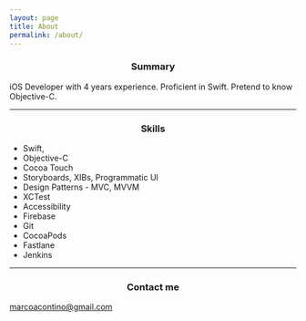 ```yaml
---
layout: page
title: About
permalink: /about/
---
```


<h3 align="center">Summary</h3>

iOS Developer with 4 years experience. Proficient in Swift. Pretend to know Objective-C.

<hr>

<h3 align="center">Skills</h3>

* Swift, 
* Objective-C
* Cocoa Touch
* Storyboards, XIBs, Programmatic UI
* Design Patterns - MVC, MVVM
* XCTest
* Accessibility
* Firebase
* Git
* CocoaPods
* Fastlane
* Jenkins

<hr>

<h3 align="center">Contact me</h3>

[marcoacontino@gmail.com](mailto:marcoacontino@gmail.com)
